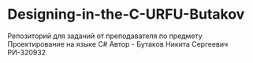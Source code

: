 # Designing-in-the-C-URFU-Butakov
Репозиторий для заданий от преподавателя по предмету Проектирование на языке C#
Автор - Бутаков Никита Сергеевич РИ-320932
